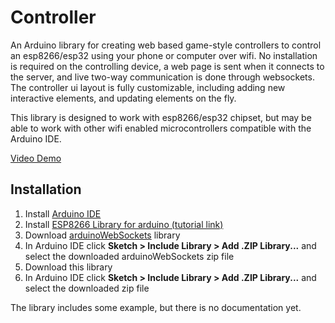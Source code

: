 # Controller
An Arduino library for creating web based game-style controllers to control an esp8266/esp32 using your phone or computer over wifi. No installation is required on the controlling device, a web page is sent when it connects to the server, and live two-way communication is done through websockets. The controller ui layout is fully customizable, including adding new interactive elements, and updating elements on the fly.

This library is designed to work with esp8266/esp32 chipset, but may be able to work with other wifi enabled microcontrollers compatible with the Arduino IDE.

[Video Demo](https://youtu.be/34rOOseLU-4)

## Installation
1. Install [Arduino IDE](https://www.arduino.cc/en/Main/Software)
2. Install [ESP8266 Library for arduino (tutorial link)](https://arduino-esp8266.readthedocs.io/en/latest/installing.html)
3. Download [arduinoWebSockets](https://github.com/Links2004/arduinoWebSockets) library
4. In Arduino IDE click **Sketch > Include Library > Add .ZIP Library...** and select the downloaded arduinoWebSockets zip file
5. Download this library
6. In Arduino IDE click **Sketch > Include Library > Add .ZIP Library...** and select the downloaded zip file

The library includes some example, but there is no documentation yet.